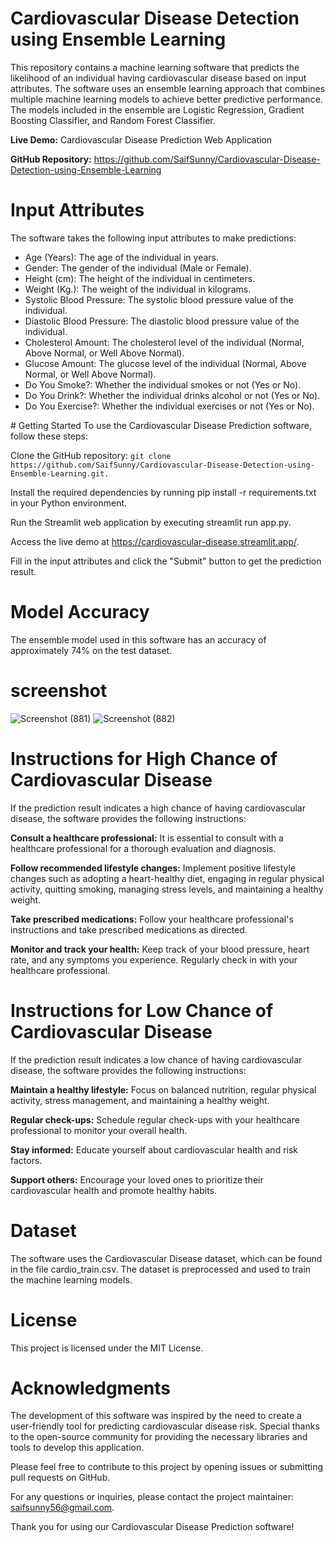 # Cardiovascular Disease Detection using Ensemble Learning
This repository contains a machine learning software that predicts the likelihood of an individual having cardiovascular disease based on input attributes. The software uses an ensemble learning approach that combines multiple machine learning models to achieve better predictive performance. The models included in the ensemble are Logistic Regression, Gradient Boosting Classifier, and Random Forest Classifier.

**Live Demo:** Cardiovascular Disease Prediction Web Application

**GitHub Repository:** https://github.com/SaifSunny/Cardiovascular-Disease-Detection-using-Ensemble-Learning

# Input Attributes
The software takes the following input attributes to make predictions:
<ul>
<li>Age (Years): The age of the individual in years.</li>
<li>Gender: The gender of the individual (Male or Female).</li>
<li>Height (cm): The height of the individual in centimeters.</li>
<li>Weight (Kg.): The weight of the individual in kilograms.</li>
<li>Systolic Blood Pressure: The systolic blood pressure value of the individual.</li>
<li>Diastolic Blood Pressure: The diastolic blood pressure value of the individual.</li>
<li>Cholesterol Amount: The cholesterol level of the individual (Normal, Above Normal, or Well Above Normal).</li>
<li>Glucose Amount: The glucose level of the individual (Normal, Above Normal, or Well Above Normal).</li>
<li>Do You Smoke?: Whether the individual smokes or not (Yes or No).</li>
<li>Do You Drink?: Whether the individual drinks alcohol or not (Yes or No).</li>
<li>Do You Exercise?: Whether the individual exercises or not (Yes or No).</li>
</ul>
# Getting Started
To use the Cardiovascular Disease Prediction software, follow these steps:

  Clone the GitHub repository: ```git clone https://github.com/SaifSunny/Cardiovascular-Disease-Detection-using-Ensemble-Learning.git.```
  
  Install the required dependencies by running pip install -r requirements.txt in your Python environment.
  
  Run the Streamlit web application by executing streamlit run app.py.
  
  Access the live demo at https://cardiovascular-disease.streamlit.app/.
  
  Fill in the input attributes and click the "Submit" button to get the prediction result.
  
# Model Accuracy
The ensemble model used in this software has an accuracy of approximately 74% on the test dataset.

# screenshot
![Screenshot (881)](https://github.com/SaifSunny/Cardiovascular-Disease-Detection-using-Ensemble-Learning/assets/72490093/bb879cfa-01ee-4a40-aac3-5a4957dbe8ba)
![Screenshot (882)](https://github.com/SaifSunny/Cardiovascular-Disease-Detection-using-Ensemble-Learning/assets/72490093/be0af5c4-7b99-4518-9c28-6b3c221c86ac)


# Instructions for High Chance of Cardiovascular Disease
If the prediction result indicates a high chance of having cardiovascular disease, the software provides the following instructions:

**Consult a healthcare professional:** It is essential to consult with a healthcare professional for a thorough evaluation and diagnosis.

**Follow recommended lifestyle changes:** Implement positive lifestyle changes such as adopting a heart-healthy diet, engaging in regular physical activity, quitting smoking, managing stress levels, and maintaining a healthy weight.

**Take prescribed medications:** Follow your healthcare professional's instructions and take prescribed medications as directed.

**Monitor and track your health:** Keep track of your blood pressure, heart rate, and any symptoms you experience. Regularly check in with your healthcare professional.

# Instructions for Low Chance of Cardiovascular Disease
If the prediction result indicates a low chance of having cardiovascular disease, the software provides the following instructions:

**Maintain a healthy lifestyle:** Focus on balanced nutrition, regular physical activity, stress management, and maintaining a healthy weight.

**Regular check-ups:** Schedule regular check-ups with your healthcare professional to monitor your overall health.

**Stay informed:** Educate yourself about cardiovascular health and risk factors.

**Support others:** Encourage your loved ones to prioritize their cardiovascular health and promote healthy habits.

# Dataset
The software uses the Cardiovascular Disease dataset, which can be found in the file cardio_train.csv. The dataset is preprocessed and used to train the machine learning models.

# License
This project is licensed under the MIT License.

# Acknowledgments
The development of this software was inspired by the need to create a user-friendly tool for predicting cardiovascular disease risk. Special thanks to the open-source community for providing the necessary libraries and tools to develop this application.

Please feel free to contribute to this project by opening issues or submitting pull requests on GitHub.

For any questions or inquiries, please contact the project maintainer: saifsunny56@gmail.com.

Thank you for using our Cardiovascular Disease Prediction software!
